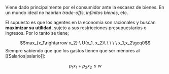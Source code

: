 
Viene dado principalmente por el consumidor ante la escasez de bienes. En un mundo ideal no habrían *trade-offs*, *infinitos bienes*, etc. 

El supuesto es que los agentes en la economía son racionales y buscan **maximizar su utilidad**, sujeto a sus restricciones presupuestarios o ingresos. Por lo tanto se tiene; 

$$max_{x_1\rightarrow x_2} \ U(x_1, x_2)\ \ \ \ \ x_1,x_2\geq0$$ 
Siempre sabiendo que que los gastos tienen que ser menores al [[Salarios|salario]]:

$$p_1x_1 + p_2x_2 \leq w$$ 
